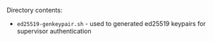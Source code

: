 Directory contents:

- `ed25519-genkeypair.sh` - used to generated ed25519 keypairs for supervisor authentication